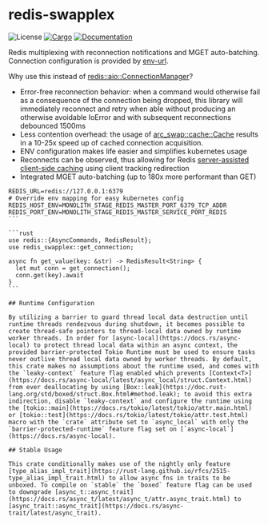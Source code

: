 # redis-swapplex

![License](https://img.shields.io/badge/license-MIT-green.svg)
[![Cargo](https://img.shields.io/crates/v/redis-swapplex.svg)](https://crates.io/crates/redis-swapplex)
[![Documentation](https://docs.rs/redis-swapplex/badge.svg)](https://docs.rs/redis-swapplex)

Redis multiplexing with reconnection notifications and MGET auto-batching. Connection configuration is provided by [env-url](https://crates.io/crates/env-url).

Why use this instead of [redis::aio::ConnectionManager](https://docs.rs/redis/latest/redis/aio/struct.ConnectionManager.html)?
- Error-free reconnection behavior: when a command would otherwise fail as a consequence of the connection being dropped, this library will immediately reconnect and retry when able without producing an otherwise avoidable IoError and with subsequent reconnections debounced 1500ms
- Less contention overhead: the usage of [arc_swap::cache::Cache](https://docs.rs/arc-swap/latest/arc_swap/cache/struct.Cache.html) results in a 10-25x speed up of cached connection acquisition.
- ENV configuration makes life easier and simplifies kubernetes usage
- Reconnects can be observed, thus allowing for Redis [server-assisted client-side caching](https://redis.io/docs/manual/client-side-caching/) using client tracking redirection
- Integrated MGET auto-batching (up to 180x more performant than GET)

````
REDIS_URL=redis://127.0.0.1:6379
# Override env mapping for easy kubernetes config
REDIS_HOST_ENV=MONOLITH_STAGE_REDIS_MASTER_PORT_6379_TCP_ADDR
REDIS_PORT_ENV=MONOLITH_STAGE_REDIS_MASTER_SERVICE_PORT_REDIS
```

```rust
use redis::{AsyncCommands, RedisResult};
use redis_swapplex::get_connection;

async fn get_value(key: &str) -> RedisResult<String> {
  let mut conn = get_connection();
  conn.get(key).await
}
```

## Runtime Configuration

By utilizing a barrier to guard thread local data destruction until runtime threads rendezvous during shutdown, it becomes possible to create thread-safe pointers to thread-local data owned by runtime worker threads. In order for [async-local](https://docs.rs/async-local) to protect thread local data within an async context, the provided barrier-protected Tokio Runtime must be used to ensure tasks never outlive thread local data owned by worker threads. By default, this crate makes no assumptions about the runtime used, and comes with the `leaky-context` feature flag enabled which prevents [Context<T>](https://docs.rs/async-local/latest/async_local/struct.Context.html) from ever deallocating by using [Box::leak](https://doc.rust-lang.org/std/boxed/struct.Box.html#method.leak); to avoid this extra indirection, disable `leaky-context` and configure the runtime using the [tokio::main](https://docs.rs/tokio/latest/tokio/attr.main.html) or [tokio::test](https://docs.rs/tokio/latest/tokio/attr.test.html) macro with the `crate` attribute set to `async_local` with only the `barrier-protected-runtime` feature flag set on [`async-local`](https://docs.rs/async-local).

## Stable Usage

This crate conditionally makes use of the nightly only feature [type_alias_impl_trait](https://rust-lang.github.io/rfcs/2515-type_alias_impl_trait.html) to allow async fns in traits to be unboxed. To compile on `stable` the `boxed` feature flag can be used to downgrade [async_t::async_trait](https://docs.rs/async_t/latest/async_t/attr.async_trait.html) to [async_trait::async_trait](https://docs.rs/async-trait/latest/async_trait).
